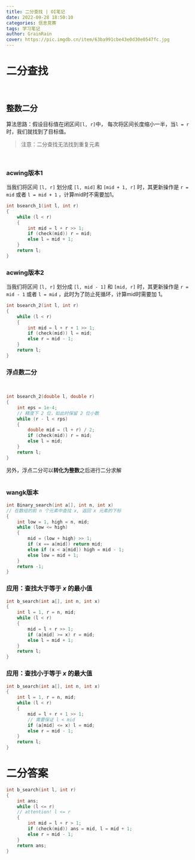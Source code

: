 ```yaml
---
title: 二分查找 | OI笔记
date: 2022-09-28 18:50:10
categories: 信息竞赛
tags: 学习笔记
author: GrainRain
cover: https://pic.imgdb.cn/item/63ba991cbe43e0d30e0547fc.jpg
---
```


# 二分查找

<br>

## 整数二分

算法思路：假设目标值在闭区间`[l, r]`中， 每次将区间长度缩小一半，当`l = r`时，我们就找到了目标值。

> 注意：二分查找无法找到重复元素

<br>

### acwing版本1
当我们将区间 `[l, r]` 划分成 `[l, mid]` 和 `[mid + 1, r]` 时，其更新操作是 `r = mid` 或者 `l = mid + 1` ，计算mid时不需要加1。

```cpp
int bsearch_1(int l, int r)
{
    while (l < r)
    {
        int mid = l + r >> 1;
        if (check(mid)) r = mid;
        else l = mid + 1;
    }
    return l;
}
```

### acwing版本2

当我们将区间 `[l, r]` 划分成 `[l, mid - 1]` 和 `[mid, r]` 时，其更新操作是 `r = mid - 1` 或者 `l = mid` ，此时为了防止死循环，计算mid时需要加 $1$。

```cpp
int bsearch_2(int l, int r)
{
    while (l < r)
    {
        int mid = l + r + 1 >> 1;
        if (check(mid)) l = mid;
        else r = mid - 1;   
    }
    return l;
}
```

### 浮点数二分

<br>

```cpp
int bsearch_2(double l, double r)
{
    int eps = 1e-4;
    // 精度下 2 位，如此时保留 2 位小数
    while (r - l < rps)
    {
        double mid = (l + r) / 2;
        if (check(mid)) r = mid;
        else l = mid;
    }
    return l;
}
```

另外，浮点二分可以**转化为整数**之后进行二分求解

```cpp

```

### wangk版本

```cpp
int Binary_search(int a[], int n, int x)
// 在数组的前 n 个元素中查找 x, 返回 x 元素的下标
{
    int low = 1, high = n, mid;
    while (low <= high)
    {
        mid = (low + high) >> 1;
        if (x == a[mid]) return mid;
        else if (x < a[mid]) high = mid - 1;
        else low = mid + 1;
    }
    return -1;
}
```

### 应用：查找大于等于 $x$ 的最小值

```cpp
int b_search(int a[], int n, int x)
{
    int l = 1, r = n, mid;
    while (l < r)
    {
        mid = l + r >> 1;
        if (a[mid] >= x) r = mid;
        else l = mid + 1;
    }
    return l;
}
```

### 应用：查找小于等于 $x$ 的最大值

```cpp
int b_search(int a[], int n, int x)
{
    int l = 1, r = n, mid;
    while (l < r)
    {
        mid = l + r + 1 >> 1;
        // 需要保证 l < mid
        if (a[mid] <= x) l = mid;
        else r = mid - 1;
    }
    return l;
}
```

# 二分答案

```cpp
int b_search(int l, int r)
{
    int ans;
    while (l <= r)
    // attention! l <= r
    {
        int mid = l + r > 1;
        if (check(mid)) ans = mid, l = mid + 1;
        else r = mid - 1;
    }
    return ans;
}
```
